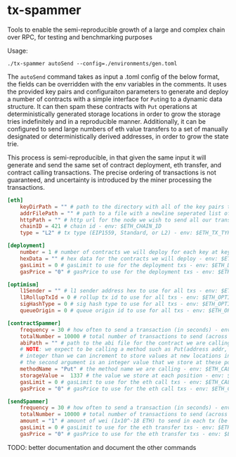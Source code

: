 # tx-spammer
Tools to enable the semi-reproducible growth of a large and complex chain over RPC, for testing and benchmarking purposes

Usage:

`./tx-spammer autoSend --config=./environments/gen.toml`

The `autoSend` command takes as input a .toml config of the below format, the fields can be overridden with the env variables in the comments.
It uses the provided key pairs and configuraiton parameters to generate and deploy a number of contracts with a simple interface for `Put`ing to a dynamic data structure.
It can then spam these contracts with `Put` operations at deterministically generated storage locations in order to grow the storage tries indefinitely and in a reproducible manner.
Additionally, it can be configured to send large numbers of eth value transfers to a set of manually designated or deterministically derived addresses,
in order to grow the state trie.

This process is semi-reproducible, in that given the same input it will generate and send the same set of contract deployment, eth transfer,
and contract calling transactions. The precise ordering of transactions is not guaranteed, and uncertainty is introduced by the
miner processing the transactions.

```toml
[eth]
    keyDirPath = "" # path to the directory with all of the key pairs to use - env: $ETH_KEY_DIR_PATH
    addrFilePath = "" # path to a file with a newline seperated list of addresses we want to send value transfers to - env: $ETH_ADDR_DIR_PATH
    httpPath = "" # http url for the node we wish to send all our transactions to - env: $ETH_HTTP_PATH
    chainID = 421 # chain id - env: $ETH_CHAIN_ID
    type = "L2" # tx type (EIP1559, Standard, or L2) - env: $ETH_TX_TYPE

[deployment]
    number = 1 # number of contracts we will deploy for each key at keyPath - env: $ETH_DEPLOYMENT_NUMBER
    hexData = "" # hex data for the contracts we will deploy - env: $ETH_DEPLOYMENT_HEX_DATA
    gasLimit = 0 # gasLimit to use for the deployment txs - env: $ETH_DEPLOYMENT_GAS_LIMIT
    gasPrice = "0" # gasPrice to use for the deployment txs - env: $ETH_DEPLOYMENT_GAS_PRICE

[optimism]
    l1Sender = "" # l1 sender address hex to use for all txs - env: $ETH_OPTIMISM_L1_SENDER
    l1RollupTxId = 0 # rollup tx id to use for all txs - env: $ETH_OPTIMISM_ROLLUP_TX_ID
    sigHashType = 0 # sig hash type to use for all txs - env: $ETH_OPTIMISM_SIG_HASH_TYPE
    queueOrigin = 0 # queue origin id to use for all txs - env: $ETH_OPTIMISM_QUEUE_ORIGIN

[contractSpammer]
    frequency = 30 # how often to send a transaction (in seconds) - env: $ETH_CALL_FREQ
    totalNumber = 10000 # total number of transactions to send (across all senders) - env: $ETH_CALL_TOTAL_NUMBER
    abiPath = "" # path to the abi file for the contract we are calling - env: $ETH_CALL_ABI_PATH
    # NOTE: we expect to be calling a method such as Put(address addr, uint256 val) where the first argument is an
    # integer than we can increment to store values at new locations in the contract trie (to grow it) and
    # the second argument is an integer value that we store at these positions
    methodName = "Put" # the method name we are calling - env: $ETH_CALL_METHOD_NAME
    storageValue =  1337 # the value we store at each position - env: $ETH_CALL_STORAGE_VALUE
    gasLimit = 0 # gasLimit to use for the eth call txs - env: $ETH_CALL_GAS_LIMIT
    gasPrice = "0" # gasPrice to use for the eth call txs - env: $ETH_CALL_GAS_PRICE

[sendSpammer]
    frequency = 30 # how often to send a transaction (in seconds) - env: $ETH_SEND_FREQ
    totalNumber = 10000 # total number of transactions to send (across all senders) - env: $ETH_SEND_TOTAL_NUMBER
    amount = "1" # amount of wei (1x10^-18 ETH) to send in each tx (be mindful of the genesis allocations) - env: $ETH_SEND_AMOUNT
    gasLimit = 0 # gasLimit to use for the eth transfer txs - env: $ETH_SEND_GAS_LIMIT
    gasPrice = "0" # gasPrice to use for the eth transfer txs - env: $ETH_SEND_GAS_PRICE
```

TODO: better documentation and document the other commands